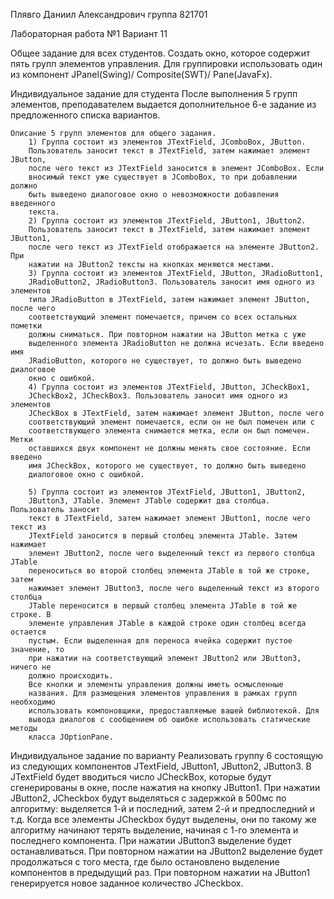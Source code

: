 Плявго Даниил Александрович
группа 821701

Лабораторная работа №1
Вариант 11

Общее задание для всех студентов.
	Создать окно, которое содержит пять групп элементов управления.
	Для группировки использовать один из компонент JPanel(Swing)/
	Composite(SWT)/ Pane(JavaFx).

Индивидуальное задание для студента
	После выполнения 5 групп элементов, преподавателем выдается
	дополнительное 6-е задание из предложенного списка вариантов.

	Описание 5 групп элементов для общего задания.
		1) Группа состоит из элементов JTextField, JComboBox, JButton.
		Пользователь заносит текст в JTextField, затем нажимает элемент JButton,
		после чего текст из JTextField заносится в элемент JComboBox. Если
		вносимый текст уже существует в JComboBox, то при добавлении должно
		быть выведено диалоговое окно о невозможности добавления введенного
		текста.
		2) Группа состоит из элементов JTextField, JButton1, JButton2.
		Пользователь заносит текст в JTextField, затем нажимает элемент JButton1,
		после чего текст из JTextField отображается на элементе JButton2. При
		нажатии на JButton2 тексты на кнопках меняются местами.
		3) Группа состоит из элементов JTextField, JButton, JRadioButton1,
		JRadioButton2, JRadioButton3. Пользователь заносит имя одного из элементов
		типа JRadioButton в JTextField, затем нажимает элемент JButton, после чего
		соответствующий элемент помечается, причем со всех остальных пометки
		должны сниматься. При повторном нажатии на JButton метка с уже
		выделенного элемента JRadioButton не должна исчезать. Если введено имя
		JRadioButton, которого не существует, то должно быть выведено диалоговое
		окно с ошибкой.
		4) Группа состоит из элементов JTextField, JButton, JCheckBox1,
		JCheckBox2, JCheckBox3. Пользователь заносит имя одного из элементов
		JCheckBox в JTextField, затем нажимает элемент JButton, после чего
		соответствующий элемент помечается, если он не был помечен или с
		соответствующего элемента снимается метка, если он был помечен. Метки
		оставшихся двух компонент не должны менять свое состояние. Если введено
		имя JCheckBox, которого не существует, то должно быть выведено
		диалоговое окно с ошибкой.

		5) Группа состоит из элементов JTextField, JButton1, JButton2,
		JButton3, JTable. Элемент JTable содержит два столбца. Пользователь заносит
		текст в JTextField, затем нажимает элемент JButton1, после чего текст из
		JTextField заносится в первый столбец элемента JTable. Затем нажимает
		элемент JButton2, после чего выделенный текст из первого столбца JTable
		переноситься во второй столбец элемента JTable в той же строке, затем
		нажимает элемент JButton3, после чего выделенный текст из второго столбца
		JTable переносится в первый столбец элемента JTable в той же строке. В
		элементе управления JTable в каждой строке один столбец всегда остается
		пустым. Если выделенная для переноса ячейка содержит пустое значение, то
		при нажатии на соответствующий элемент JButton2 или JButton3, ничего не
		должно происходить.
		Все кнопки и элементы управления должны иметь осмысленные
		названия. Для размещения элементов управления в рамках групп необходимо
		использовать компоновщики, предоставляемые вашей библиотекой. Для
		вывода диалогов с сообщением об ошибке использовать статические методы
		класса JOptionPane.

Индивидуальное задание по варианту
	Реализовать группу 6 состоящую из следующих компонентов
	JTextField, JButton1, JButton2, JButton3. В JTextField будет вводиться число
	JCheckBox, которые будут сгенерированы в окне, после нажатия на кнопку
	JButton1. При нажатии JButton2, JCheckbox будут выделяться с задержкой в
	500мс по алгоритму: выделяется 1-й и последний, затем 2-й и предпоследний
	и т.д. Когда все элементы JCheckbox будут выделены, они по такому же
	алгоритму начинают терять выделение, начиная с 1-го элемента и последнего
	компонента. При нажатии JButton3 выделение будет останавливаться. При
	повторном нажатии на JButton2 выделение будет продолжаться с того места,
	где было остановлено выделение компонентов в предыдущий раз. При
	повторном нажатии на JButton1 генерируется новое заданное количество
	JCheckbox.
